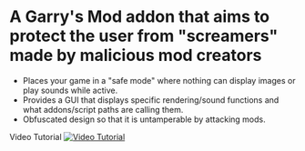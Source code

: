 # A Garry's Mod addon that aims to protect the user from "screamers" made by malicious mod creators

- Places your game in a "safe mode" where nothing can display images or play sounds while active.
- Provides a GUI that displays specific rendering/sound functions and what addons/script paths are calling them.
- Obfuscated design so that it is untamperable by attacking mods.

Video Tutorial
[![Video Tutorial](https://img.youtube.com/vi/WROnA-MCgI0/default.jpg)](https://www.youtube.com/watch?v=WROnA-MCgI0)
